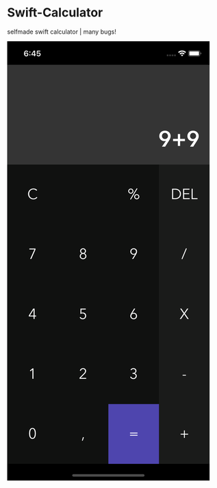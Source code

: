 # Swift-Calculator

selfmade swift calculator | many bugs!

![Image](https://github.com/bumothekid/Swift-Calculator/blob/fbee5505830b20a5055dc9a15bf7babbab0bab49/Simulator%20Screen%20Shot%20-%20iPhone%2011%20-%202021-10-24%20at%2018.45.06.png)
